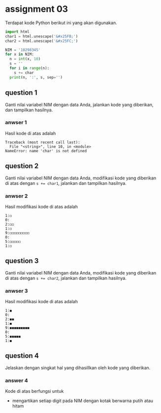 # assignment 03
Terdapat kode Python berikut ini yang akan digunakan.
```python
import html
char1 = html.unescape('&#x25FB;')
char2 = html.unescape('&#x25FC;')

NIM = '10298345'
for x in NIM:
  n = int(x, 10)
  s = ''
  for i in range(n):
    s += char
  print(n, ':', s, sep='')
```

## question 1
Ganti nilai variabel NIM dengan data Anda, jalankan kode yang diberikan, dan tampilkan hasilnya.

### anwser 1
Hasil kode di atas adalah
```
Traceback (most recent call last):
  File "<string>", line 10, in <module>
NameError: name 'char' is not defined
```

## question 2
Ganti nilai variabel NIM dengan data Anda, modifikasi kode yang diberikan di atas dengan `s += char1`, jalankan dan tampilkan hasilnya.

### anwser 2
Hasil modifikasi kode di atas adalah
```
1:◻
0:
2:◻◻
1:◻
9:◻◻◻◻◻◻◻◻◻
0:
5:◻◻◻◻◻
1:◻
```

## question 3
Ganti nilai variabel NIM dengan data Anda, modifikasi kode yang diberikan di atas dengan `s += char2`, jalankan dan tampilkan hasilnya.

### anwser 3
Hasil modifikasi kode di atas adalah
```
1:◼
0:
2:◼◼
1:◼
9:◼◼◼◼◼◼◼◼◼
0:
5:◼◼◼◼◼
1:◼
```

## question 4
Jelaskan dengan singkat hal yang dihasillkan oleh kode yang diberikan.

### answer 4
Kode di atas berfungsi untuk
+ mengartikan setiap digit pada NIM dengan kotak berwarna putih atau hitam
